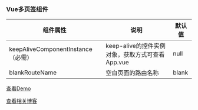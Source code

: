 ### Vue多页签组件

| 组件属性                           | 说明                                            | 默认值 |
| ---------------------------------- | ----------------------------------------------- | ------ |
| keepAliveComponentInstance（必需） | keep-alive的控件实例对象，获取方式可查看App.vue | null   |
| blankRouteName                     | 空白页面的路由名称                              | blank  |

[查看Demo](https://caijt.github.io/VuePageTab/)

[查看相关博客](https://www.cnblogs.com/caijt/p/14256911.html)